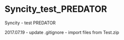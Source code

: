 # Syncity_test_PREDATOR
Syncity - test PREDATOR

2017.07.19 - update .gitignore
		   - import files from Test.zip
